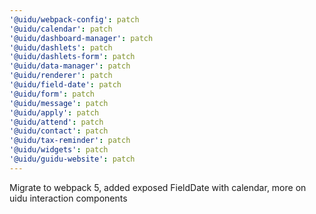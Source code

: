 ```yaml
---
'@uidu/webpack-config': patch
'@uidu/calendar': patch
'@uidu/dashboard-manager': patch
'@uidu/dashlets': patch
'@uidu/dashlets-form': patch
'@uidu/data-manager': patch
'@uidu/renderer': patch
'@uidu/field-date': patch
'@uidu/form': patch
'@uidu/message': patch
'@uidu/apply': patch
'@uidu/attend': patch
'@uidu/contact': patch
'@uidu/tax-reminder': patch
'@uidu/widgets': patch
'@uidu/guidu-website': patch
---
```


Migrate to webpack 5, added exposed FieldDate with calendar, more on uidu interaction components
